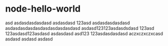 # node-hello-world
asd
asdasdasdasdasd
asdasdasd
123asd
asdasdasdasdasd
asdasdasdasdasdasdasdasdasdasd
asdasd123123asdasdsdasd
123asd
123asdasd123asdasd
asdasdasd
asd123
123asdasdasdasd
aczxczxczxcasd
asdasd
asdasd
asdasd
